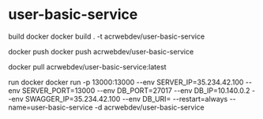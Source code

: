 # user-basic-service

build docker
docker build . -t acrwebdev/user-basic-service

docker push
docker push acrwebdev/user-basic-service

docker pull acrwebdev/user-basic-service:latest

run docker
docker run -p 13000:13000 --env SERVER_IP=35.234.42.100 --env SERVER_PORT=13000 --env DB_PORT=27017 --env DB_IP=10.140.0.2 --env SWAGGER_IP=35.234.42.100 --env DB_URI= --restart=always --name=user-basic-service -d acrwebdev/user-basic-service
